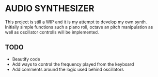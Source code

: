 # AUDIO SYNTHESIZER

This project is still a WIP and it is my attempt to develop my own synth. Initially simple functions such a piano roll, octave an pitch manipulation as well as oscillator controlls will be implemented. 

## TODO
- Beautify code
- Add ways to control the frequency played from the keyboard
- Add comments around the logic used behind oscillators